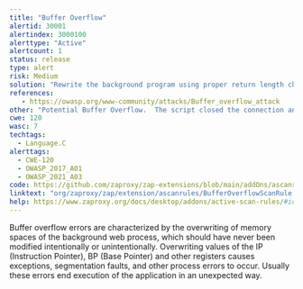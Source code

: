 ```yaml
---
title: "Buffer Overflow"
alertid: 30001
alertindex: 3000100
alerttype: "Active"
alertcount: 1
status: release
type: alert
risk: Medium
solution: "Rewrite the background program using proper return length checking.  This will require a recompile of the background executable."
references:
   - https://owasp.org/www-community/attacks/Buffer_overflow_attack
other: "Potential Buffer Overflow.  The script closed the connection and threw a 500 Internal Server Error"
cwe: 120
wasc: 7
techtags: 
  - Language.C
alerttags: 
  - CWE-120
  - OWASP_2017_A01
  - OWASP_2021_A03
code: https://github.com/zaproxy/zap-extensions/blob/main/addOns/ascanrules/src/main/java/org/zaproxy/zap/extension/ascanrules/BufferOverflowScanRule.java
linktext: "org/zaproxy/zap/extension/ascanrules/BufferOverflowScanRule.java"
help: https://www.zaproxy.org/docs/desktop/addons/active-scan-rules/#id-30001
---
```

Buffer overflow errors are characterized by the overwriting of memory spaces of the background web process, which should have never been modified intentionally or unintentionally. Overwriting values of the IP (Instruction Pointer), BP (Base Pointer) and other registers causes exceptions, segmentation faults, and other process errors to occur. Usually these errors end execution of the application in an unexpected way. 
